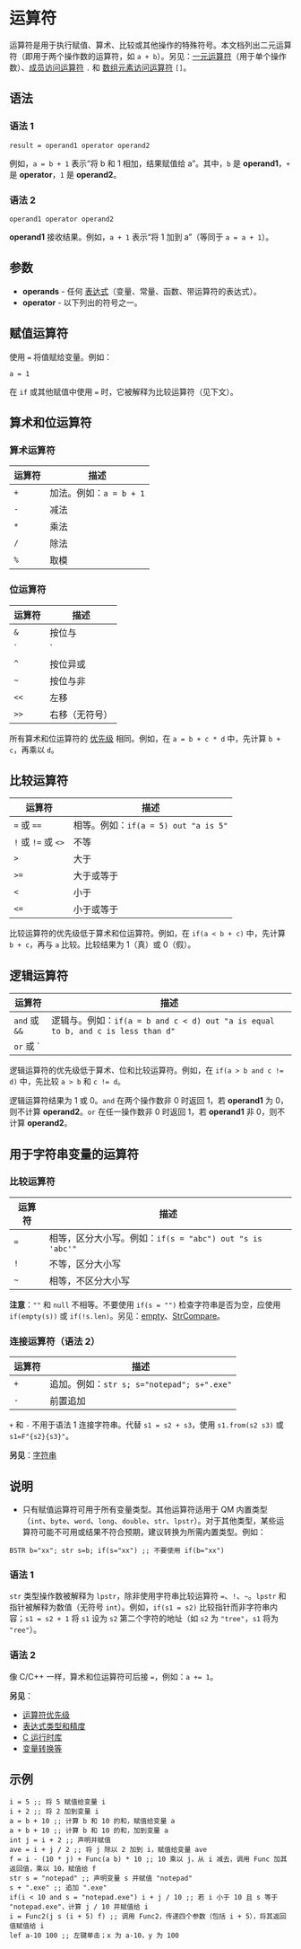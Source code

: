 # 运算符

运算符是用于执行赋值、算术、比较或其他操作的特殊符号。本文档列出二元运算符（即用于两个操作数的运算符，如 `a + b`）。另见：[一元运算符](IDP_OPUNARY.md)（用于单个操作数）、[成员访问运算符](IDP_TYPEUSAGE.md) `.` 和 [数组元素访问运算符](IDP_OLE_ARRAY.md) `[]`。

## 语法

### 语法 1

```qm
result = operand1 operator operand2
```

例如，`a = b + 1` 表示“将 b 和 1 相加，结果赋值给 a”。其中，`b` 是 **operand1**，`+` 是 **operator**，`1` 是 **operand2**。

### 语法 2

```qm
operand1 operator operand2
```

**operand1** 接收结果。例如，`a + 1` 表示“将 1 加到 a”（等同于 `a = a + 1`）。

## 参数

- **operands** - 任何 [表达式](IDP_EXPRESSION.md)（变量、常量、函数、带运算符的表达式）。
- **operator** - 以下列出的符号之一。

## 赋值运算符

使用 `=` 将值赋给变量。例如：

```qm
a = 1
```

在 `if` 或其他赋值中使用 `=` 时，它被解释为比较运算符（见下文）。

## 算术和位运算符

### 算术运算符

| 运算符 | 描述 |
|--------|------|
| `+` | 加法。例如：`a = b + 1` |
| `-` | 减法 |
| `*` | 乘法 |
| `/` | 除法 |
| `%` | 取模 |

### 位运算符

| 运算符 | 描述 |
|--------|------|
| `&` | 按位与 |
| `|` | 按位或 |
| `^` | 按位异或 |
| `~` | 按位与非 |
| `<<` | 左移 |
| `>>` | 右移（无符号） |

所有算术和位运算符的 [优先级](IDP_OPPRIORITY.md) 相同。例如，在 `a = b + c * d` 中，先计算 `b + c`，再乘以 `d`。

## 比较运算符

| 运算符 | 描述 |
|--------|------|
| `=` 或 `==` | 相等。例如：`if(a = 5) out "a is 5"` |
| `!` 或 `!=` 或 `<>` | 不等 |
| `>` | 大于 |
| `>=` | 大于或等于 |
| `<` | 小于 |
| `<=` | 小于或等于 |

比较运算符的优先级低于算术和位运算符。例如，在 `if(a < b + c)` 中，先计算 `b + c`，再与 `a` 比较。比较结果为 1（真）或 0（假）。

## 逻辑运算符

| 运算符 | 描述 |
|--------|------|
| `and` 或 `&&` | 逻辑与。例如：`if(a = b and c < d) out "a is equal to b, and c is less than d"` |
| `or` 或 `||` | 逻辑或 |

逻辑运算符的优先级低于算术、位和比较运算符。例如，在 `if(a > b and c != d)` 中，先比较 `a > b` 和 `c != d`。

逻辑运算符结果为 1 或 0。`and` 在两个操作数非 0 时返回 1，若 **operand1** 为 0，则不计算 **operand2**。`or` 在任一操作数非 0 时返回 1，若 **operand1** 非 0，则不计算 **operand2**。

## 用于字符串变量的运算符

### 比较运算符

| 运算符 | 描述 |
|--------|------|
| `=` | 相等，区分大小写。例如：`if(s = "abc") out "s is 'abc'"` |
| `!` | 不等，区分大小写 |
| `~` | 相等，不区分大小写 |

**注意**：`""` 和 `null` 不相等。不要使用 `if(s = "")` 检查字符串是否为空，应使用 `if(empty(s))` 或 `if(!s.len)`。另见：[empty](IDP_EMPTY.md)、[StrCompare](IDP_QMDLL.md#StrCompare)。

### 连接运算符（语法 2）

| 运算符 | 描述 |
|--------|------|
| `+` | 追加。例如：`str s; s="notepad"; s+".exe"` |
| `-` | 前置追加 |

`+` 和 `-` 不用于语法 1 连接字符串。代替 `s1 = s2 + s3`，使用 `s1.from(s2 s3)` 或 `s1=F"{s2}{s3}"`。

**另见**：[字符串](IDH_STRINGS.md)

## 说明

- 只有赋值运算符可用于所有变量类型。其他运算符适用于 QM 内置类型（`int`、`byte`、`word`、`long`、`double`、`str`、`lpstr`）。对于其他类型，某些运算符可能不可用或结果不符合预期，建议转换为所需内置类型。例如：

```qm
BSTR b="xx"; str s=b; if(s="xx") ;; 不要使用 if(b="xx")
```

### 语法 1

`str` 类型操作数被解释为 `lpstr`，除非使用字符串比较运算符 `=`、`!`、`~`。`lpstr` 和指针被解释为数值（无符号 `int`）。例如，`if(s1 = s2)` 比较指针而非字符串内容；`s1 = s2 + 1` 将 `s1` 设为 `s2` 第二个字符的地址（如 `s2` 为 `"tree"`，`s1` 将为 `"ree"`）。

### 语法 2

像 C/C++ 一样，算术和位运算符可后接 `=`，例如：`a += 1`。

**另见**：
- [运算符优先级](IDP_OPPRIORITY.md)
- [表达式类型和精度](IDP_OPTYPE.md)
- [C 运行时库](IDP_OPCRT.md)
- [变量转换等](IDP_VARTABLE.md)

## 示例

```qm
i = 5 ;; 将 5 赋值给变量 i
i + 2 ;; 将 2 加到变量 i
a = b + 10 ;; 计算 b 和 10 的和，赋值给变量 a
a + b + 10 ;; 计算 b 和 10 的和，加到变量 a
int j = i + 2 ;; 声明并赋值
ave = i + j / 2 ;; 将 j 除以 2 加到 i，赋值给变量 ave
f = i - (10 * j) + Func(a b) * 10 ;; 10 乘以 j，从 i 减去，调用 Func 加其返回值，乘以 10，赋值给 f
str s = "notepad" ;; 声明变量 s 并赋值 "notepad"
s + ".exe" ;; 追加 ".exe"
if(i < 10 and s = "notepad.exe") i + j / 10 ;; 若 i 小于 10 且 s 等于 "notepad.exe"，计算 j / 10 并赋值给 i
i = Func2(j s (i + 5) f) ;; 调用 Func2，传递四个参数（包括 i + 5），将其返回值赋值给 i
lef a-10 100 ;; 左键单击；x 为 a-10，y 为 100
```